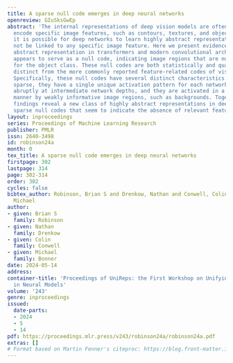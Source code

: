 ```yaml
---
title: A sparse null code emerges in deep neural networks
openreview: GIuSksGwEp
abstract: 'The internal representations of deep vision models are often assumed to
  encode specific image features, such as contours, textures, and object parts. However,
  it is possible for deep networks to learn highly abstract representations that may
  not be linked to any specific image feature. Here we present evidence for one such
  abstract representation in transformers and modern convolutional architectures that
  appears to serve as a null code, indicating image regions that are non-diagnostic
  for the object class. These null codes are both statistically and qualitatively
  distinct from the more commonly reported feature-related codes of vision models.
  Specifically, these null codes have several distinct characteristics: they are highly
  sparse, they have a single unique activation pattern for each network, they emerge
  abruptly at intermediate network depths, and they are activated in a feature-independent
  manner by weakly informative image regions, such as backgrounds. Together, these
  findings reveal a new class of highly abstract representations in deep vision models:
  sparse null codes that seem to indicate the absence of relevant features.'
layout: inproceedings
series: Proceedings of Machine Learning Research
publisher: PMLR
issn: 2640-3498
id: robinson24a
month: 0
tex_title: A sparse null code emerges in deep neural networks
firstpage: 302
lastpage: 314
page: 302-314
order: 302
cycles: false
bibtex_author: Robinson, Brian S and Drenkow, Nathan and Conwell, Colin and Bonner,
  Michael
author:
- given: Brian S
  family: Robinson
- given: Nathan
  family: Drenkow
- given: Colin
  family: Conwell
- given: Michael
  family: Bonner
date: 2024-05-14
address:
container-title: 'Proceedings of UniReps: the First Workshop on Unifying Representations
  in Neural Models'
volume: '243'
genre: inproceedings
issued:
  date-parts:
  - 2024
  - 5
  - 14
pdf: https://proceedings.mlr.press/v243/robinson24a/robinson24a.pdf
extras: []
# Format based on Martin Fenner's citeproc: https://blog.front-matter.io/posts/citeproc-yaml-for-bibliographies/
---
```

